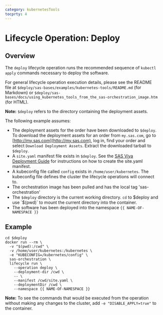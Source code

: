 ```yaml
---
category: kubernetesTools
tocprty: 4
---
```


# Lifecycle Operation: Deploy

## Overview

The `deploy` lifecycle operation runs the recommended sequence of
`kubectl apply` commands necessary to deploy the software.

For general lifecycle operation execution details, please see the README file at
`$deploy/sas-bases/examples/kubernetes-tools/README.md` (for Markdown) or
`$deploy/sas-bases/docs/using_kubernetes_tools_from_the_sas-orchestration_image.htm` (for HTML).

**Note:** `$deploy` refers to the directory containing the deployment assets.

The following example assumes:

* The deployment assets for the order have been downloaded to `$deploy`. To download the deployment assets
  for an order from `my.sas.com`, go to [http://my.sas.com](http://my.sas.com), log in, find your order
  and select `Download Deployment Assets`. Extract the downloaded tarball to `$deploy`.
* A `site.yaml` manifest file exists in `$deploy`.
  See the [SAS Viya Deployment Guide](http://documentation.sas.com/?cdcId=itopscdc&cdcVersion=default&docsetId=dplyml0phy0dkr&docsetTarget=titlepage.htm)
  for instructions on how to create the site.yaml manifest.
* A kubeconfig file called `config` exists in `/home/user/kubernetes`. The kubeconfig file defines the cluster
  the lifecycle operations will connect to.
* The orchestration image has been pulled and has the local tag 'sas-orchestration'
* The `$deploy` directory is the current working directory.
  `cd` to $deploy and use `$(pwd)` to mount the current directory into the container.
* The software has been deployed into the namespace `{{ NAME-OF-NAMESPACE }}`

## Example

```
cd $deploy
docker run --rm \
  -v "$(pwd):/cwd" \
  -v /home/user/kubernetes:/kubernetes \
  -e "KUBECONFIG=/kubernetes/config" \
  sas-orchestration \
  lifecycle run \
    --operation deploy \
    --deployment-dir /cwd \
    -- \
    --manifest /cwd/site.yaml \
    --deploymentDir /cwd \
    --namespace {{ NAME-OF-NAMESPACE }}
```

**Note:** To see the commands that would be executed from the operation without
making any changes to the cluster, add `-e "DISABLE_APPLY=true"` to the container.
